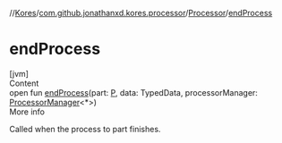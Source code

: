 //[Kores](../../index.md)/[com.github.jonathanxd.kores.processor](../index.md)/[Processor](index.md)/[endProcess](end-process.md)



# endProcess  
[jvm]  
Content  
open fun [endProcess](end-process.md)(part: [P](index.md), data: TypedData, processorManager: [ProcessorManager](../-processor-manager/index.md)<*>)  
More info  


Called when the process to part finishes.

  




